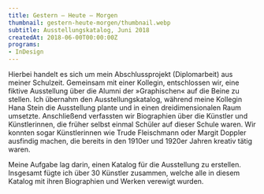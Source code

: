 ```yaml
---
title: Gestern – Heute – Morgen
thumbnail: gestern-heute-morgen/thumbnail.webp
subtitle: Ausstellungskatalog, Juni 2018
createdAt: 2018-06-00T00:00:00Z
programs:
- InDesign
---
```


Hierbei handelt es sich um mein Abschlussprojekt (Diplomarbeit) aus meiner Schulzeit.
Gemeinsam mit einer Kollegin, entschlossen wir, eine fiktive Ausstellung über die Alumni der »Graphischen« auf die Beine zu stellen.
Ich übernahm den Ausstellungskatalog, während meine Kollegin Hana Stein die Ausstellung plante und in einen dreidimensionalen Raum umsetzte.
Anschließend verfassten wir Biographien über die Künstler und Künstlerinnen, die früher selbst einmal Schüler auf dieser Schule waren.
Wir konnten sogar Künstlerinnen wie Trude Fleischmann oder Margit Doppler ausfindig machen, die bereits in den 1910er und 1920er Jahren kreativ tätig waren.

Meine Aufgabe lag darin, einen Katalog für die Ausstellung zu erstellen.
Insgesamt fügte ich über 30 Künstler zusammen, welche alle in diesem Katalog mit ihren Biographien und Werken verewigt wurden.

<asset-image src="gestern-heute-morgen/cover.webp" alt="Cover"></asset-image>
<asset-image src="gestern-heute-morgen/doppler.webp" alt="Margit Doppler"></asset-image>
<asset-image src="gestern-heute-morgen/fleischmann.webp" alt="Trude Fleischmann"></asset-image>
<asset-image src="gestern-heute-morgen/grafikdesign.webp" alt="Grafikdesign"></asset-image>
